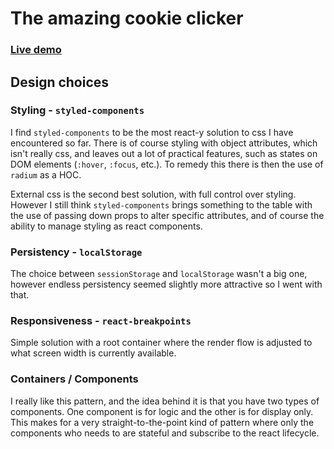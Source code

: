 # The amazing cookie clicker

### [Live demo](https://cranky-raman-d1ec70.netlify.com/)

## Design choices

### Styling - `styled-components`

I find `styled-components` to be the most react-y solution to css I have encountered so far. There is of course styling with object attributes, which isn't really css, and leaves out a lot of practical features, such as states on DOM elements (`:hover`, `:focus`, etc.). To remedy this there is then the use of `radium` as a HOC.

External css is the second best solution, with full control over styling. However I still think `styled-components` brings something to the table with the use of passing down props to alter specific attributes, and of course the ability to manage styling as react components.

### Persistency - `localStorage`

The choice between `sessionStorage` and `localStorage` wasn't a big one, however endless persistency seemed slightly more attractive so I went with that.

### Responsiveness - `react-breakpoints`

Simple solution with a root container where the render flow is adjusted to what screen width is currently available.

### Containers / Components

I really like this pattern, and the idea behind it is that you have two types of components. One component is for logic and the other is for display only. This makes for a very straight-to-the-point kind of pattern where only the components who needs to are stateful and subscribe to the react lifecycle.
